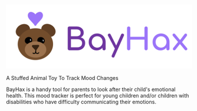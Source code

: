 ![banner](public/pages/pic/BayHaxTitle.png)

A Stuffed Animal Toy To Track Mood Changes

BayHax is a handy tool for parents to look after their child's emotional health. This mood tracker is perfect for young children and/or children with disabilities who have difficulty communicating their emotions.
